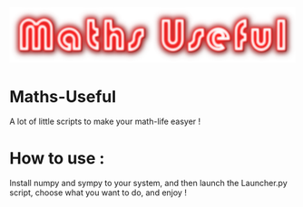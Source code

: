 <img src="assets/logo2.png">

# Maths-Useful
A lot of little scripts to make your math-life easyer !

# How to use :
Install numpy and sympy to your system, and then launch the Launcher.py script, choose what you want to do, and enjoy !